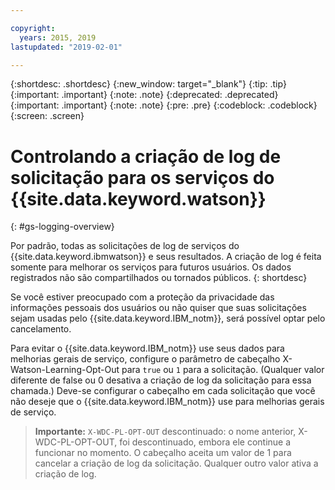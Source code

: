 ```yaml
---

copyright:
  years: 2015, 2019
lastupdated: "2019-02-01"

---
```


{:shortdesc: .shortdesc}
{:new_window: target="_blank"}
{:tip: .tip}
{:important: .important}
{:note: .note}
{:deprecated: .deprecated}
{:important: .important}
{:note: .note}
{:pre: .pre}
{:codeblock: .codeblock}
{:screen: .screen}

# Controlando a criação de log de solicitação para os serviços do {{site.data.keyword.watson}}
{: #gs-logging-overview}

Por padrão, todas as solicitações de log de serviços do {{site.data.keyword.ibmwatson}} e seus
resultados. A criação de log é feita somente para melhorar os serviços para futuros usuários. Os dados registrados não são
compartilhados ou tornados públicos.
{: shortdesc}

Se você estiver preocupado com a proteção da privacidade das informações pessoais dos usuários ou não quiser que suas
solicitações sejam usadas pelo {{site.data.keyword.IBM_notm}}, será possível optar pelo cancelamento.

Para evitar o {{site.data.keyword.IBM_notm}} use seus dados para melhorias gerais de serviço, configure o
parâmetro de cabeçalho X-Watson-Learning-Opt-Out para `true` ou `1` para a solicitação. (Qualquer
valor diferente de false ou 0 desativa a criação de log da solicitação para essa chamada.) Deve-se configurar o cabeçalho em cada
solicitação que você não deseje que o {{site.data.keyword.IBM_notm}} use para melhorias gerais de serviço.

> **Importante:** `X-WDC-PL-OPT-OUT` descontinuado: o nome anterior, X-WDC-PL-OPT-OUT, foi
descontinuado, embora ele continue a funcionar no momento. O cabeçalho aceita um valor de 1 para cancelar a criação de
log da solicitação. Qualquer outro valor ativa a criação de log.
